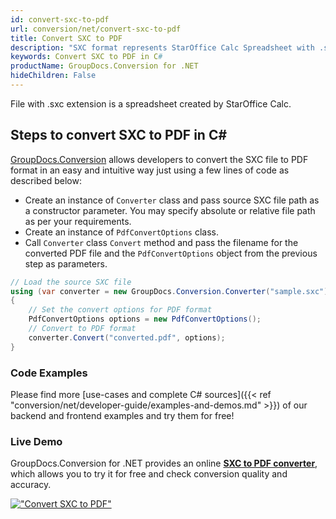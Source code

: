 ```yaml
---
id: convert-sxc-to-pdf
url: conversion/net/convert-sxc-to-pdf
title: Convert SXC to PDF
description: "SXC format represents StarOffice Calc Spreadsheet with .sxc extension. Learn how to convert SXC to PDF file programmatically in C# language using GroupDocs.Conversion for .NET library."
keywords: Convert SXC to PDF in C#
productName: GroupDocs.Conversion for .NET
hideChildren: False
---
```


File with .sxc extension is a spreadsheet created by StarOffice Calc.

## Steps to convert SXC to PDF in C#

[GroupDocs.Conversion](https://products.groupdocs.com/conversion/net) allows developers to convert the SXC file to PDF format in an easy and intuitive way just using a few lines of code as described below:

* Create an instance of `Converter` class and pass source SXC file path as a constructor parameter. You may specify absolute or relative file path as per your requirements. 
* Create an instance of `PdfConvertOptions` class.
* Call `Converter` class `Convert` method and pass the filename for the converted PDF file and the `PdfConvertOptions` object from the previous step as parameters.

```csharp
// Load the source SXC file
using (var converter = new GroupDocs.Conversion.Converter("sample.sxc"))
{
    // Set the convert options for PDF format
    PdfConvertOptions options = new PdfConvertOptions();
    // Convert to PDF format
    converter.Convert("converted.pdf", options);
}
```

### Code Examples

Please find more [use-cases and complete C# sources]({{< ref "conversion/net/developer-guide/examples-and-demos.md" >}}) of our backend and frontend examples and try them for free!

### Live Demo

GroupDocs.Conversion for .NET provides an online [**SXC to PDF converter**](https://products.groupdocs.app/conversion/sxc-to-pdf), which allows you to try it for free and check conversion quality and accuracy.

[!["Convert SXC to PDF"](conversion/net/images/convert-sxc-to-pdf.png)](https://products.groupdocs.app/conversion/sxc-to-pdf)